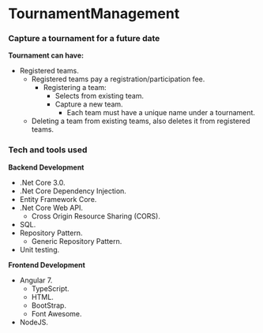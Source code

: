 # TournamentManagement

### Capture a tournament for a future date

**Tournament can have:**

- Registered teams.
  - Registered teams pay a registration/participation fee.
    - Registering a team:
      - Selects from existing team.
      - Capture a new team.
        - Each team must have a unique name under a tournament.
  - Deleting a team from existing teams, also deletes it from registered teams.

### Tech and tools used

**Backend Development**

- .Net Core 3.0.
- .Net Core Dependency Injection.
- Entity Framework Core.
- .Net Core Web API.
  - Cross Origin Resource Sharing (CORS).
- SQL.
- Repository Pattern.
  - Generic Repository Pattern.
- Unit testing.

**Frontend Development**

- Angular 7.
  - TypeScript.
  - HTML.
  - BootStrap.
  - Font Awesome.
- NodeJS.
